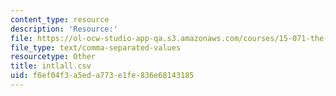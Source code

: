 ```yaml
---
content_type: resource
description: 'Resource:'
file: https://ol-ocw-studio-app-qa.s3.amazonaws.com/courses/15-071-the-analytics-edge-spring-2017/f6ef04f3a5eda773e1fe836e68143185_intlall.csv
file_type: text/comma-separated-values
resourcetype: Other
title: intlall.csv
uid: f6ef04f3-a5ed-a773-e1fe-836e68143185
---
```

